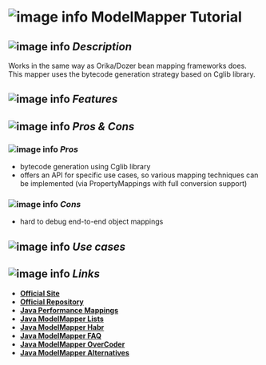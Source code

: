 # ![image info](../images/icons8-inspect-code-64.png) ModelMapper Tutorial

## ![image info](../../images/icons8-code-64.png) _Description_

Works in the same way as Orika/Dozer bean mapping frameworks does. This mapper uses the bytecode generation strategy based on Cglib library.

## ![image info](../../images/icons8-attach-64.png) _Features_

## ![image info](../../images/icons8-edit-property-64.png) _Pros & Cons_

### ![image info](../../images/icons8-add-property-64.png) _Pros_

* bytecode generation using Cglib library
* offers an API for specific use cases, so various mapping techniques can be implemented \(via PropertyMappings with full conversion support\)

### ![image info](../../images/icons8-remove-property-64.png) _Cons_

* hard to debug end-to-end object mappings

## ![image info](../../images/icons8-source-64.png) _Use cases_

## ![image info](../../images/icons8-inspect-code-64.png) _Links_

* [**Official Site**](http://modelmapper.org/)
* [**Official Repository**](https://github.com/modelmapper/modelmapper)
* [**Java Performance Mappings**](https://www.baeldung.com/java-performance-mapping-frameworks)
* [**Java ModelMapper Lists**](https://www.baeldung.com/java-modelmapper-lists)
* [**Java ModelMapper Habr**](https://habr.com/ru/post/438808/)
* [**Java ModelMapper FAQ**](https://progi.pro/modelmapper-t19329)
* [**Java ModelMapper OverCoder**](https://overcoder.net/q/696819/modelmapper-%D0%B2%D1%8B%D0%B1%D0%B5%D1%80%D0%B8%D1%82%D0%B5-%D0%BE%D1%82%D0%BE%D0%B1%D1%80%D0%B0%D0%B6%D0%B5%D0%BD%D0%B8%D0%B5-%D0%BD%D0%B0-%D0%BE%D1%81%D0%BD%D0%BE%D0%B2%D0%B5-%D0%B4%D0%BE%D1%87%D0%B5%D1%80%D0%BD%D0%B5%D0%B3%D0%BE-%D0%BA%D0%BB%D0%B0%D1%81%D1%81%D0%B0)
* [**Java ModelMapper Alternatives**](https://java.libhunt.com/modelmapper-alternatives)
